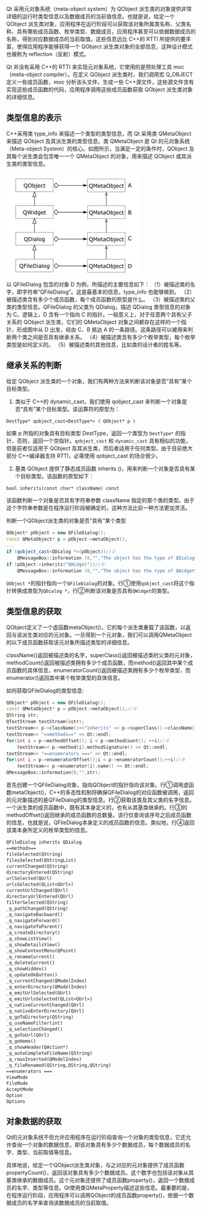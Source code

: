 Qt 采用元对象系统（meta-object system）为 QObject 派生类的对象提供非常详细的运行时类型信息以及数据成员的当前值信息。也就是说，给定一个 QObject 派生类对象，应用程序在运行阶段可以获取该对象所属类名称、父类名称、具有哪些成员函数、枚举类型、数据成员，应用程序甚至可以依据数据成员的名称，得到对应数据成员的当前取值。这些信息远比 C++的 RTTI 所提供的要丰富，使得应用程序能够获得一个 QObject 派生类对象的全部信息，这种设计模式也被称为 reflection（反射）模式。

Qt 并没有采用 C++的 RTTI 来实现元对象系统，它使用的是预处理工具 moc（meta-object compiler）。在定义 QObject 派生类时，我们调用宏 Q_OBJECT 定义一些成员函数，moc 分析该头文件，生成一些 C++源文件，这些源文件含有实现这些成员函数的代码，应用程序调用这些成员函数获取 QObject 派生类对象的详细信息。


## 类型信息的表示 
C++采用类 type_info 来描述一个类型的类型信息，而 Qt 采用类 QMetaObject 来描述 QObject 及其派生类的类型信息。类 QMetaObject 是 Qt 的元对象系统（Meta-object System）的核心。如图所示，当满足一定的条件时，QObject 及其每个派生类会包含唯一一个 QMetaObject 的对象，用来描述 QObject 或其派生类的类型信息。

![](Qt.assets/Pasted%20image%2020220803094439.png)

以 QFileDialog 包含的对象 D 为例，所描述的主要信息如下：
（1）被描述类的名字，即字符串“QFileDialog”。这是最基本的信息，type_info 也能够做到。
（2）被描述类含有多少个成员函数，每个成员函数的原型是什么。
（3）被描述类的父类的类型信息。QFileDialog 的父类为 QDialog，描述 QDialog 类型信息的对象为 C。逻辑上，D 含有一个指向 C 的指针。一般意义上，对于任意两个具有父子关系的 QObject 派生类，它们的 QMetaObject 对象之间都存在这样的一个指针，形成图中从 D 出发，经由 C、B 抵达 A 的一条路径。这条路径可以被用来判断两个类之间是否具有继承关系。
（4）被描述类含有多少个枚举类型，每个枚举类型是如何定义的。
（5）被描述类的其他信息，比如类的设计者的姓名等。

## 继承关系的判断
给定 QObject 派生类的一个对象，我们有两种方法来判断该对象是否“具有”某个目标类型。
1. 类似于 C++的 dynamic_cast，我们使用 qobject_cast 来判断一个对象是否“具有”某个目标类型。该运算符的原型为：

```
DestType* qobject_cast<DestType*> ( QObject* p )
```

如果 p 所指的对象具有目标类型 DestType，返回一个类型为 `DestType*` 的指针，否则，返回一个空指针。`qobject_cast` 和 `dynamic_cast` 具有相似的功能，但是前者仅适用于 QObject 及其派生类，而后者适用于任何类型。由于目前绝大部分 C++编译器支持 RTTI，必需使用 qobject_cast 的场合很少。

2. 基类 QObject 提供了静态成员函数 inherits ()，用来判断一个对象是否具有某个目标类型。该函数的原型如下：
```
bool inherits(const char* className) const
```
该函数判断一个对象是否具有字符串参数 className 指定的那个类的类型。由于这个字符串参数是在程序运行阶段被确定的，这种方法比前一种方法更加灵活。

判断一个QObject派生类的对象是否“具有”某个类型

```c++
QObject* pObject = new QFileDialog();
const QMetaObject* p = pObject->metaObject();
...
if (qobject_cast<QDialog *>(pObject))//①
	QMessageBox::information (0,"","The object has the type of QDialog");
if (pObject->inherits("QWidget"))//②
	QMessageBox::information (0,"","The object has the type of QWidget");
```

`QObject *`的指针指向一个`QFileDialog`的对象。行①使用`qobject_cast`将这个指针转换成类型为`QDialog *`，行②判断该对象是否具有`QWidget`的类型。

## 类型信息的获取

QObject定义了一个虚函数metaObject()，它的每个派生类重载了该函数，以返回与该派生类对应的元对象。一旦得到一个元对象，我们可以调用QMetaObject的以下成员函数获取该元对象所描述类型的详细信息。

className()返回被描述类的名字，superClass()返回被描述类的父类的元对象，methodCount()返回被描述类拥有多少个成员函数，而method()返回其中某个成员函数的具体信息，enumeratorCount()返回被描述类拥有多少个枚举类型，而enumerator()返回其中某个枚举类型的具体信息。

如何获取QFileDialog的类型信息:

```c++
QObject* pObject = new QFileDialog();
const QMetaObject* p = pObject->metaObject();//①
QString str;
QTextStream textStream(&str);
textStream<< p->className()<<"inherits" << p->superClass()->className() << Qt::endl;//②
textStream<< "==methods==" << Qt::endl;
for(int i = p->methodOffset(); i < p->methodCount(); ++i)//③
    textStream<< p->method(i).methodSignature() << Qt::endl;
textStream<< "==enumerators ===" << Qt::endl;
for(int i = p->enumeratorOffset();i < p->enumeratorCount();++i)//④
    textStream<< p->enumerator(i).name() << Qt::endl;
QMessageBox::information(0,"",str);
```

首先创建一个QFileDialog对象，指向QObject的指针指向该对象。行①调用虚函数metaObject()，C++的多态性机制将确保QFileDialog的对应函数被调用，返回的元对象描述的是QFileDialog的类型信息。行②获取该类及其父类的名字信息。一个派生类的成员函数中，既有其本身定义的，也有从其基类继承的。行③的methodOffset()返回继承的成员函数的总数量。该行仅查询该序号之后成员函数的信息，也就是说，QFileDialog本身定义的成员函数的信息。类似地，行④返回该类本身所定义的枚举类型的信息。

```
QFileDialog inherits QDialog
==methods==
fileSelected(QString)
filesSelected(QStringList)
currentChanged(QString)
directoryEntered(QString)
urlSelected(QUrl)
urlsSelected(QList<QUrl>)
currentUrlChanged(QUrl)
directoryUrlEntered(QUrl)
filterSelected(QString)
_q_pathChanged(QString)
_q_navigateBackward()
_q_navigateForward()
_q_navigateToParent()
_q_createDirectory()
_q_showListView()
_q_showDetailsView()
_q_showContextMenu(QPoint)
_q_renameCurrent()
_q_deleteCurrent()
_q_showHidden()
_q_updateOkButton()
_q_currentChanged(QModelIndex)
_q_enterDirectory(QModelIndex)
_q_emitUrlSelected(QUrl)
_q_emitUrlsSelected(QList<QUrl>)
_q_nativeCurrentChanged(QUrl)
_q_nativeEnterDirectory(QUrl)
_q_goToDirectory(QString)
_q_useNameFilter(int)
_q_selectionChanged()
_q_goToUrl(QUrl)
_q_goHome()
_q_showHeader(QAction*)
_q_autoCompleteFileName(QString)
_q_rowsInserted(QModelIndex)
_q_fileRenamed(QString,QString,QString)
==enumerators ===
ViewMode
FileMode
AcceptMode
Option
Options
```

## 对象数据的获取

Qt的元对象系统不但允许应用程序在运行阶段查询一个对象的类型信息，它还允许查询一个对象的数据信息，即该对象具有多少个数据成员，每个数据成员的名字、类型、当前取值等信息。

具体地说，给定一个QObject派生类对象，与之对应的元对象提供了成员函数propertyCount()，返回该对象具有多少个数据成员。这个数字也包括该对象从其基类继承的数据成员。这个元对象还提供了成员函数property()，返回一个数据成员的名字、类型等信息。Qt使用类QMetaProperty描述这些信息。最重要的是，在程序运行阶段，应用程序可以调用QObject的成员函数property()，依据一个数据成员的名字来查询该数据成员的当前取值。
